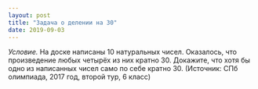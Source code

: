 ```yaml
---
layout: post
title: "Задача о делении на 30"
date: 2019-09-03
---
```


*Условие.* На доске написаны 10 натуральных чисел. Оказалось, что произведение любых четырёх из них кратно 30. Докажите, что хотя бы одно из написанных чисел само по себе кратно 30. (Источник: СПб олимпиада, 2017 год, второй тур, 6 класс)

